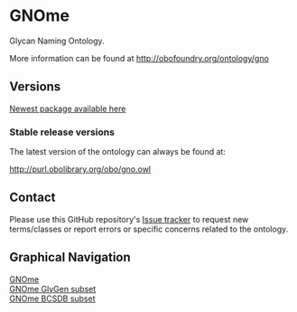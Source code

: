 # GNOme

Glycan Naming Ontology.

More information can be found at http://obofoundry.org/ontology/gno

## Versions
[Newest package available here](https://github.com/glygen-glycan-data/GNOme/releases/latest)

### Stable release versions

The latest version of the ontology can always be found at:

http://purl.obolibrary.org/obo/gno.owl


## Contact

Please use this GitHub repository's [Issue tracker](https://github.com/glygen-glycan-data/GNOme/issues) to request new terms/classes or report errors or specific concerns related to the ontology.


## Graphical Navigation
[GNOme](https://raw.githack.com/glygen-glycan-data/GNOme/master/GNOme.browser.html)<br>
[GNOme GlyGen subset](https://raw.githack.com/glygen-glycan-data/GNOme/master/restrictions/GNOme_GlyGen.browser.html)<br>
[GNOme BCSDB subset](https://raw.githack.com/glygen-glycan-data/GNOme/master/restrictions/GNOme_BCSDB.browser.html)
